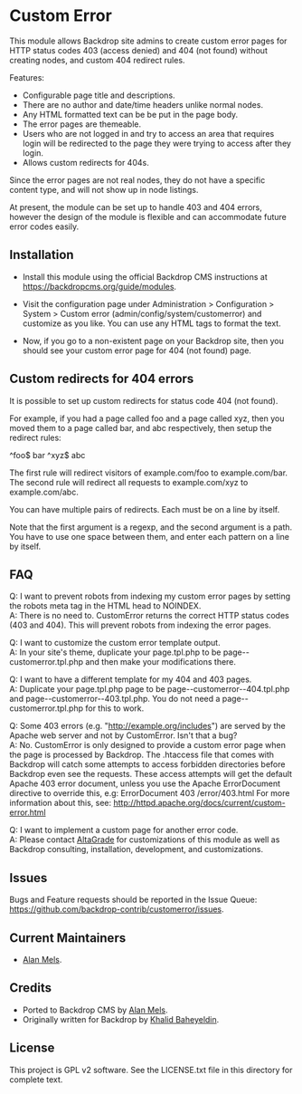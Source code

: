 Custom Error
============

This module allows Backdrop site admins to create custom error pages for HTTP
status codes 403 (access denied) and 404 (not found) without creating nodes, and
custom 404 redirect rules.

Features:

* Configurable page title and descriptions.
* There are no author and date/time headers unlike normal nodes.
* Any HTML formatted text can be be put in the page body.
* The error pages are themeable.
* Users who are not logged in and try to access an area that requires
  login will be redirected to the page they were trying to access after
  they login.
* Allows custom redirects for 404s.

Since the error pages are not real nodes, they do not have a specific content
type, and will not show up in node listings.

At present, the module can be set up to handle 403 and 404 errors, however the
design of the module is flexible and can accommodate future error codes easily.

Installation
------------

- Install this module using the official Backdrop CMS instructions at
  https://backdropcms.org/guide/modules.

- Visit the configuration page under Administration > Configuration > System >
  Custom error (admin/config/system/customerror) and customize as you like. You
  can use any HTML tags to format the text.

- Now, if you go to a non-existent page on your Backdrop site, then you should
  see your custom error page for 404 (not found) page.

Custom redirects for 404 errors
-------------------------------

It is possible to set up custom redirects for status code 404 (not found).

For example, if you had a page called foo and a page called xyz, then you moved
them to a page called bar, and abc respectively, then setup the redirect rules:

  ^foo$ bar
  ^xyz$ abc

The first rule will redirect visitors of example.com/foo to example.com/bar. The
second rule will redirect all requests to example.com/xyz to example.com/abc.

You can have multiple pairs of redirects. Each must be on a line by itself.

Note that the first argument is a regexp, and the second argument is a path. You
have to use one space between them, and enter each pattern on a line by itself.

FAQ
---

Q: I want to prevent robots from indexing my custom error pages by
   setting the robots meta tag in the HTML head to NOINDEX.\
A: There is no need to. CustomError returns the correct HTTP status
   codes (403 and 404). This will prevent robots from indexing the
   error pages.

Q: I want to customize the custom error template output.\
A: In your site's theme, duplicate your page.tpl.php to be
   page--customerror.tpl.php and then make your modifications there.

Q: I want to have a different template for my 404 and 403 pages.\
A: Duplicate your page.tpl.php page to be
   page--customerror--404.tpl.php and
   page--customerror--403.tpl.php. You do not need a
   page--customerror.tpl.php for this to work.

Q: Some 403 errors (e.g. "http://example.org/includes") are served by
   the Apache web server and not by CustomError. Isn't that a bug?\
A: No. CustomError is only designed to provide a custom error page
   when the page is processed by Backdrop.  The .htaccess file that
   comes with Backdrop will catch some attempts to access forbidden
   directories before Backdrop even see the requests.  These access
   attempts will get the default Apache 403 error document, unless you
   use the Apache ErrorDocument directive to override this, e.g:
   ErrorDocument 403 /error/403.html For more information about this,
   see: http://httpd.apache.org/docs/current/custom-error.html

Q: I want to implement a custom page for another error code.\
A: Please contact [AltaGrade](https://www.altagrade.com) for customizations of
   this module as well as Backdrop consulting, installation, development, and customizations.

Issues
------

Bugs and Feature requests should be reported in the Issue Queue:
https://github.com/backdrop-contrib/customerror/issues.

Current Maintainers
-------------------

- [Alan Mels](https://github.com/alanmels).

Credits
-------

- Ported to Backdrop CMS by [Alan Mels](https://github.com/alanmels).
- Originally written for Backdrop by [Khalid Baheyeldin](https://github.com/kbahey).

License
-------

This project is GPL v2 software.
See the LICENSE.txt file in this directory for complete text.
